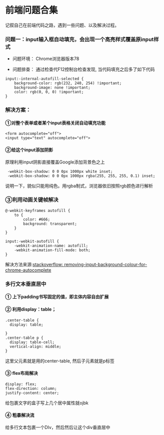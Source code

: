 # 前端问题合集
记叙自己在前端代码之路，遇到一些问题、以及解决过程。

### 问题一：input输入框自动填充，会出现一个高亮样式覆盖原input样式

+ 问题环境： Chrome浏览器版本78

+ 问题排查： 通过检查代F12控制台检查发现, 当代码填充之后多了如下代码

```
input:-internal-autofill-selected {
    background-color: rgb(232, 240, 254) !important;
    background-image: none !important;
    color: rgb(0, 0, 0) !important;
}
```

###  解决方案：

#### ①对整个表单或者某个input表格关闭自动填充功能


```
<form autocomplete="off">
<input type="text" autocomplete="off">
```

#### ②给这个input添加阴影

原理利用input阴影直接覆盖Google添加背景色之上

```
 -webkit-box-shadow: 0 0 0px 1000px white inset;
 -webkit-box-shadow: 0 0 0px 1000px rgba(255, 255, 255, 0.1) inset;
```
说明一下，貌似只能用纯色。用rgba制式，浏览器依旧按照rgb颜色进行解析

### ③利用动画关键帧解决

```
@-webkit-keyframes autofill {
    to {
        color: #666;
        background: transparent;
    }
}

input:-webkit-autofill {
    -webkit-animation-name: autofill;
    -webkit-animation-fill-mode: both;
}
```
解决方法来源:[stackoverflow: removing-input-background-colour-for-chrome-autocomplete](https://stackoverflow.com/questions/2781549/removing-input-background-colour-for-chrome-autocomplete)

### 多行文本垂直居中

#### ① 上下padding书写固定的值，即主体内容自由扩展

#### ② 利用display：table；

```
.center-table {
  display: table;
  
}
.center-table p {
  display: table-cell;
  vertical-align: middle;
}
```
这里父元素就是用的center-table, 然后子元素就是p标签


#### ③ flex布局解决
```
display: flex;
flex-direction: column;
justify-content: center;
```
给包裹文字的盒子写上几个居中属性就ojbk

#### ④ 粗暴解决流

给多行文本包裹一个DIv，然后然后让这个div垂直居中